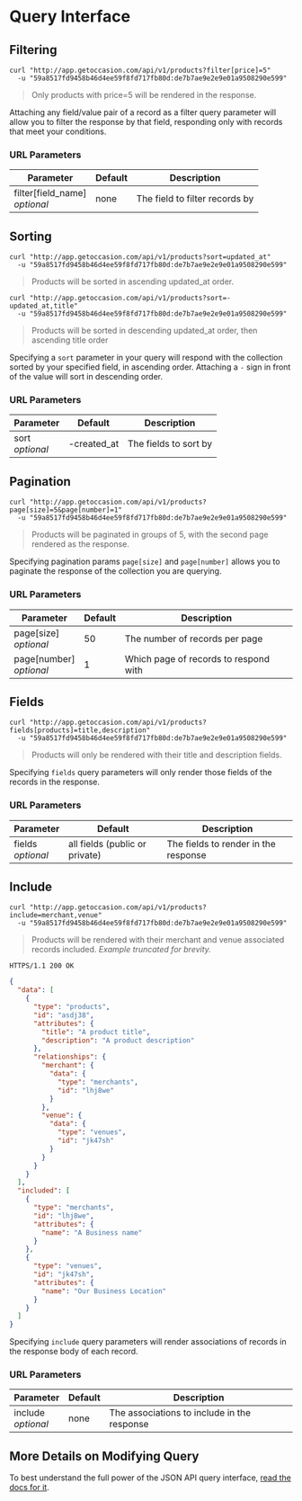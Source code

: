 # Query Interface

## Filtering

```shell
curl "http://app.getoccasion.com/api/v1/products?filter[price]=5"
  -u "59a8517fd9458b46d4ee59f8fd717fb80d:de7b7ae9e2e9e01a9508290e599"
```

> Only products with price=5 will be rendered in the response.

Attaching any field/value pair of a record as a filter query parameter will allow you to filter the response by that field, responding only with records that meet your conditions.

### URL Parameters

Parameter | Default | Description
---------- | ------- | ----------
filter[field_name]<br>*optional* | none | The field to filter records by

## Sorting

```shell
curl "http://app.getoccasion.com/api/v1/products?sort=updated_at"
  -u "59a8517fd9458b46d4ee59f8fd717fb80d:de7b7ae9e2e9e01a9508290e599"
```

> Products will be sorted in ascending updated_at order.

```shell
curl "http://app.getoccasion.com/api/v1/products?sort=-updated_at,title"
  -u "59a8517fd9458b46d4ee59f8fd717fb80d:de7b7ae9e2e9e01a9508290e599"
```

> Products will be sorted in descending updated_at order, then ascending title order

Specifying a `sort` parameter in your query will respond with the collection sorted by your specified field, in ascending order. Attaching a `-` sign in front of the value will sort in descending order.

### URL Parameters

Parameter | Default | Description
---------- | ------- | ----------
sort<br>*optional* | -created_at | The fields to sort by

## Pagination

```shell
curl "http://app.getoccasion.com/api/v1/products?page[size]=5&page[number]=1"
  -u "59a8517fd9458b46d4ee59f8fd717fb80d:de7b7ae9e2e9e01a9508290e599"
```

> Products will be paginated in groups of 5, with the second page rendered as the response.

Specifying pagination params `page[size]` and `page[number]` allows you to paginate the response of the collection you are querying.

### URL Parameters

Parameter | Default | Description
---------- | ------- | ----------
page[size]<br>*optional* | 50 | The number of records per page
page[number]<br>*optional* | 1 | Which page of records to respond with

## Fields

```shell
curl "http://app.getoccasion.com/api/v1/products?fields[products]=title,description"
  -u "59a8517fd9458b46d4ee59f8fd717fb80d:de7b7ae9e2e9e01a9508290e599"
```

> Products will only be rendered with their title and description fields.

Specifying `fields` query parameters will only render those fields of the records in the response.

### URL Parameters

Parameter | Default | Description
---------- | ------- | ----------
fields<br>*optional* | all fields (public or private) | The fields to render in the response

## Include

```shell
curl "http://app.getoccasion.com/api/v1/products?include=merchant,venue"
  -u "59a8517fd9458b46d4ee59f8fd717fb80d:de7b7ae9e2e9e01a9508290e599"
```

> Products will be rendered with their merchant and venue associated records included. *Example truncated for brevity.*

```http
HTTPS/1.1 200 OK
```
```json
{
  "data": [
    {  
      "type": "products",
      "id": "asdj38",
      "attributes": {
        "title": "A product title",
        "description": "A product description"
      },
      "relationships": {
        "merchant": {
          "data": {
            "type": "merchants",
            "id": "lhj8we"
          }
        },
        "venue": {
          "data": {
            "type": "venues",
            "id": "jk47sh"
          }
        }
      }
    }
  ],
  "included": [
    {
      "type": "merchants",
      "id": "lhj8we",
      "attributes": {
        "name": "A Business name"
      }
    },
    {
      "type": "venues",
      "id": "jk47sh",
      "attributes": {
        "name": "Our Business Location"
      }
    }
  ]
}
```

Specifying `include` query parameters will render associations of records in the response body of each record.

### URL Parameters

Parameter | Default | Description
---------- | ------- | ----------
include<br>*optional* | none | The associations to include in the response

## More Details on Modifying Query

To best understand the full power of the JSON API query interface, [read the docs for it](http://jsonapi.org/format/#fetching).
